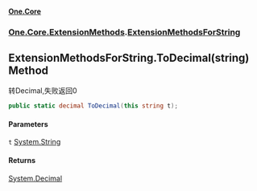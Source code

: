 #### [One.Core](index.md 'index')
### [One.Core.ExtensionMethods](One_Core_ExtensionMethods.md 'One.Core.ExtensionMethods').[ExtensionMethodsForString](One_Core_ExtensionMethods_ExtensionMethodsForString.md 'One.Core.ExtensionMethods.ExtensionMethodsForString')
## ExtensionMethodsForString.ToDecimal(string) Method
转Decimal,失败返回0 
```csharp
public static decimal ToDecimal(this string t);
```
#### Parameters
<a name='One_Core_ExtensionMethods_ExtensionMethodsForString_ToDecimal(string)_t'></a>
`t` [System.String](https://docs.microsoft.com/en-us/dotnet/api/System.String 'System.String')  
  
#### Returns
[System.Decimal](https://docs.microsoft.com/en-us/dotnet/api/System.Decimal 'System.Decimal')  
